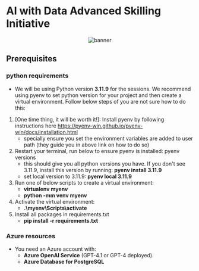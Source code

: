 # **AI with Data Advanced Skilling Initiative**

<div align="center">
  <img src="https://raw.githubusercontent.com/mehrsa/AI_with_DB/refs/heads/main/A%20professional%20banner%20image%20for%20the%20topic%20'AI%20with.png?token=GHSAT0AAAAAADBR4Q3SHDNM5YJI5IYAZ25M2CHK6VQ" alt="banner">
</div>

## Prerequisites 

### python requirements

- We will be using Python version **3.11.9** for the sessions. We recommend using pyenv to set python version for your project and then create a virtual environment. Follow below steps of you are not sure how to do this:
1. [One time thing, it will be worth it!]: Install pyenv by following instructions here https://pyenv-win.github.io/pyenv-win/docs/installation.html
    - specially ensure you set the environment variables are added to user path (they guide you in above link on how to do so)
2. Restart your terminal, run below to ensure pyenv is installed: pyenv versions
    - this should give you all python versions you have. If you don't see 3.11.9, install this version by running: **pyenv install 3.11.9**
    - set local version to 3.11.9: **pyenv local 3.11.9**
3. Run one of below scripts to create a virtual environment: 
    - **virtualenv myenv**
    - **python -mm venv myenv**
4. Activate the virtual environment:
    - **.\myenv\Scripts\activate**
5. Install all packages in requirements.txt
    - **pip install -r requirements.txt**

### Azure resources
- You need an Azure account with:
  - **Azure OpenAI Service** (GPT-4.1 or GPT-4 deployed). 
  - **Azure Database for PostgreSQL** 
